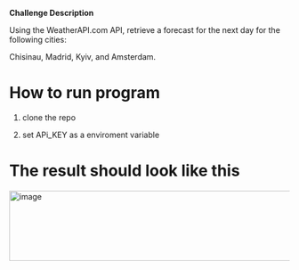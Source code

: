 **Challenge Description**

Using the WeatherAPI.com API, retrieve a forecast for the next day for the following cities:

Chisinau, Madrid, Kyiv, and Amsterdam.

# How to run program

1. clone the repo

2. set APi_KEY as a enviroment variable

# The result should look like this 

<img width="591" height="126" alt="image" src="https://github.com/user-attachments/assets/e1ad4d59-5e43-4a3e-9a4e-48460674946c" />
